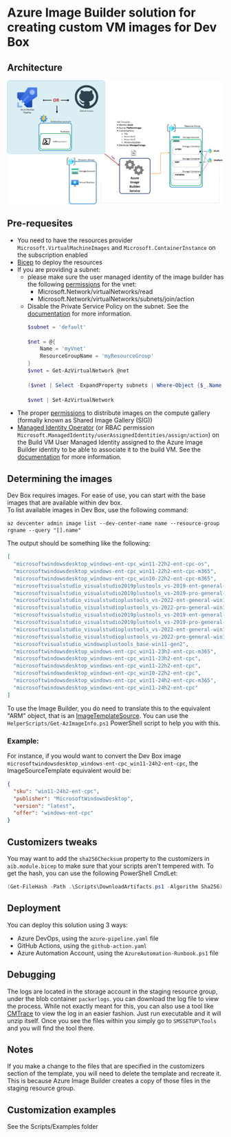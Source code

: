 # Azure Image Builder solution for creating custom VM images for Dev Box

## Architecture

![Architecture](Architecture.png "Architecture")

## Pre-requesites

- You need to have the resources provider `Microsoft.VirtualMachineImages` and `Microsoft.ContainerInstance` on the subscription enabled
- [Bicep](https://github.com/Azure/bicep/releases) to deploy the resources
- If you are providing a subnet:
  - please make sure the user managed identity of the image builder has the following [permissions](https://learn.microsoft.com/en-us/azure/virtual-machines/linux/image-builder-permissions-powershell#permission-to-customize-images-on-your-virtual-networks) for the vnet:
     - Microsoft.Network/virtualNetworks/read
     - Microsoft.Network/virtualNetworks/subnets/join/action
  - Disable the Private Service Policy on the subnet. See the [documentation](https://learn.microsoft.com/en-us/azure/private-link/disable-private-link-service-network-policy?tabs=private-link-network-policy-powershell) for more information.
    ```powershell
    $subnet = 'default'

    $net = @{
        Name = 'myVnet'
        ResourceGroupName = 'myResourceGroup'
    }
    $vnet = Get-AzVirtualNetwork @net

    ($vnet | Select -ExpandProperty subnets | Where-Object {$_.Name -eq $subnet}).privateLinkServiceNetworkPolicies = "Disabled"

    $vnet | Set-AzVirtualNetwork
    ```
- The proper [permissions](https://learn.microsoft.com/en-us/azure/virtual-machines/linux/image-builder-permissions-powershell#allow-vm-image-builder-to-distribute-images) to distribute images on the compute gallery (formally known as Shared Image Gallery (SIG))
- [Managed Identity Operator](https://learn.microsoft.com/en-us/azure/role-based-access-control/built-in-roles/identity#managed-identity-operator) (or RBAC permission `Microsoft.ManagedIdentity/userAssignedIdentities/assign/action`) on the Build VM User Managed Identity assigned to the Azure Image Builder identity to be able to associate it to the build VM. See the [documentation](https://learn.microsoft.com/en-us/azure/virtual-machines/linux/image-builder-json?tabs=json%2Cazure-powershell#user-assigned-identity-for-the-image-builder-build-vm) for more information.

## Determining the images

Dev Box requires images. For ease of use, you can start with the base images that are available within dev box.<br/>
To list available images in Dev Box, use the following command:

```shell
az devcenter admin image list --dev-center-name name --resource-group rgname --query "[].name"
```

The output should be something like the following:

```json
[
  "microsoftwindowsdesktop_windows-ent-cpc_win11-22h2-ent-cpc-os",
  "microsoftwindowsdesktop_windows-ent-cpc_win11-22h2-ent-cpc-m365",
  "microsoftwindowsdesktop_windows-ent-cpc_win10-22h2-ent-cpc-m365",
  "microsoftvisualstudio_visualstudio2019plustools_vs-2019-ent-general-win11-m365-gen2",
  "microsoftvisualstudio_visualstudio2019plustools_vs-2019-pro-general-win11-m365-gen2",
  "microsoftvisualstudio_visualstudioplustools_vs-2022-ent-general-win11-m365-gen2",
  "microsoftvisualstudio_visualstudioplustools_vs-2022-pro-general-win11-m365-gen2",
  "microsoftvisualstudio_visualstudio2019plustools_vs-2019-ent-general-win10-m365-gen2",
  "microsoftvisualstudio_visualstudio2019plustools_vs-2019-pro-general-win10-m365-gen2",
  "microsoftvisualstudio_visualstudioplustools_vs-2022-ent-general-win10-m365-gen2",
  "microsoftvisualstudio_visualstudioplustools_vs-2022-pro-general-win10-m365-gen2",
  "microsoftvisualstudio_windowsplustools_base-win11-gen2",
  "microsoftwindowsdesktop_windows-ent-cpc_win11-23h2-ent-cpc-m365",
  "microsoftwindowsdesktop_windows-ent-cpc_win11-23h2-ent-cpc",
  "microsoftwindowsdesktop_windows-ent-cpc_win11-22h2-ent-cpc",
  "microsoftwindowsdesktop_windows-ent-cpc_win10-22h2-ent-cpc",
  "microsoftwindowsdesktop_windows-ent-cpc_win11-24h2-ent-cpc-m365",
  "microsoftwindowsdesktop_windows-ent-cpc_win11-24h2-ent-cpc"
]
```

To use the Image Builder, you do need to translate this to the equivalent "ARM" object, that is an [ImageTemplateSource](https://learn.microsoft.com/en-us/azure/templates/microsoft.virtualmachineimages/imagetemplates?pivots=deployment-language-bicep#imagetemplatesource-objects). You can use the `HelperScripts/Get-AzImageInfo.ps1` PowerShell script to help you with this.<br/>

### Example:
For instance, if you would want to convert the Dev Box image `microsoftwindowsdesktop_windows-ent-cpc_win11-24h2-ent-cpc`, the ImageSourceTemplate equivalent would be:

```json
{
  "sku": "win11-24h2-ent-cpc",
  "publisher": "MicrosoftWindowsDesktop",
  "version": "latest",
  "offer": "windows-ent-cpc"
}
```

## Customizers tweaks

You may want to add the `sha256Checksum` property to the customizers in `aib.module.bicep` to make sure that your scripts aren't tempered with. To get the hash, you can use the following PowerShell CmdLet:

```powershell
(Get-FileHash -Path .\Scripts\DownloadArtifacts.ps1 -Algorithm Sha256).Hash
```

## Deployment

You can deploy this solution using 3 ways:
- Azure DevOps, using the `azure-pipeline.yaml` file
- GitHub Actions, using the `github-action.yaml`
- Azure Automation Account, using the `AzureAutomation-Runbook.ps1` file

## Debugging

The logs are located in the storage account in the staging resource group, under the blob container `packerlogs`. you can download the log file to view the process. While not exactly meant for this, you can also use a tool like [CMTrace](https://www.microsoft.com/en-us/evalcenter/download-microsoft-endpoint-configuration-manager) to view the log in an easier fashion. Just run executable and it will unzip itself. Once you see the files within you simply go to `SMSSETUP\Tools` and you will find the tool there.

## Notes

If you make a change to the files that are specified in the customizers section of the template, you will need to delete the template and recreate it. This is because Azure Image Builder creates a copy of those files in the staging resource group.

## Customization examples

See the Scripts/Examples folder